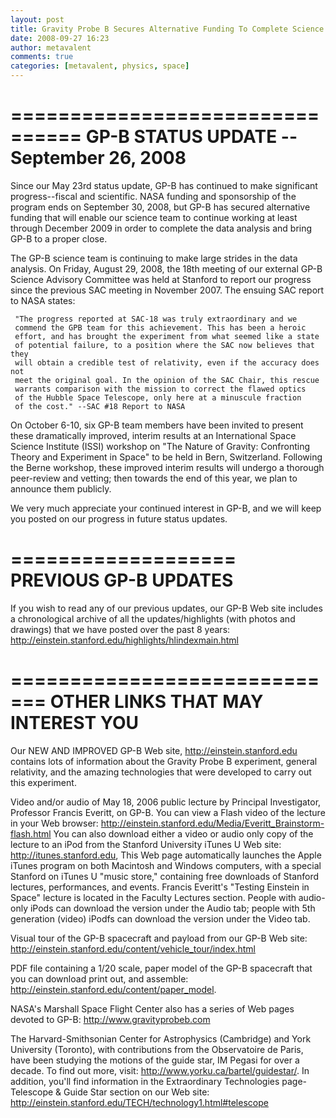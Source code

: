 ```yaml
---
layout: post
title: Gravity Probe B Secures Alternative Funding To Complete Science
date: 2008-09-27 16:23
author: metavalent
comments: true
categories: [metavalent, physics, space]
---
```

================================
GP-B STATUS UPDATE -- September 26, 2008
================================

Since our May 23rd status update, GP-B has continued to make 
significant progress--fiscal and scientific. NASA funding and 
sponsorship of the program ends on September 30, 2008, but GP-B has 
secured alternative funding that will enable our science team to 
continue working at least through December 2009 in order to complete 
the data analysis and bring GP-B to a proper close.

The GP-B science team is continuing to make large strides in the data 
analysis. On Friday, August 29, 2008, the 18th meeting of our 
external GP-B Science Advisory Committee was held at Stanford to 
report our progress since the previous SAC meeting in November 2007. 
The ensuing SAC report to NASA states:

     "The progress reported at SAC-18 was truly extraordinary and we
     commend the GPB team for this achievement. This has been a heroic
     effort, and has brought the experiment from what seemed like a state
     of potential failure, to a position where the SAC now believes that they
     will obtain a credible test of relativity, even if the accuracy does not
     meet the original goal. In the opinion of the SAC Chair, this rescue
     warrants comparison with the mission to correct the flawed optics 
     of the Hubble Space Telescope, only here at a minuscule fraction
     of the cost." --SAC #18 Report to NASA

On October 6-10, six GP-B team members have been invited to present 
these dramatically improved, interim results at an International 
Space Science Institute (ISSI) workshop on "The Nature of Gravity: 
Confronting Theory and Experiment in Space" to be held in Bern, 
Switzerland. Following the Berne workshop, these improved interim 
results will undergo a thorough peer-review and vetting; then towards 
the end of this year, we plan to announce them publicly.

We very much appreciate your continued interest in GP-B, and we will 
keep you posted on our progress in future status updates.

===================
PREVIOUS GP-B UPDATES
===================
If you wish to read any of our previous updates, our GP-B Web site 
includes a chronological archive of all the updates/highlights (with 
photos and drawings) that we have posted over the past 8 years: 
http://einstein.stanford.edu/highlights/hlindexmain.html

=============================
OTHER LINKS THAT MAY INTEREST YOU
=============================

Our NEW AND IMPROVED GP-B Web site, http://einstein.stanford.edu 
contains lots of information about the Gravity Probe B experiment, 
general relativity, and the amazing technologies that were developed 
to carry out this experiment.

Video and/or audio of May 18, 2006 public lecture by Principal 
Investigator, Professor Francis Everitt, on GP-B. You can view a 
Flash video of the lecture in your Web browser: 
http://einstein.stanford.edu/Media/Everitt_Brainstorm-flash.html You 
can also download either a video or audio only copy of the lecture to 
an iPod from the Stanford University iTunes U Web site: 
http://itunes.stanford.edu, This Web page automatically launches the 
Apple iTunes program on both Macintosh and Windows computers, with a 
special Stanford on iTunes U "music store," containing free downloads 
of Stanford lectures, performances, and events. Francis Everitt's 
"Testing Einstein in Space" lecture is located in the Faculty 
Lectures section. People with audio-only iPods can download the 
version under the Audio tab; people with 5th generation (video) 
iPodfs can download the version under the Video tab.

Visual tour of the GP-B spacecraft and payload from our GP-B Web 
site: http://einstein.stanford.edu/content/vehicle_tour/index.html

PDF file containing a 1/20 scale, paper model of the GP-B spacecraft 
that you can download  print out, and assemble: 
http://einstein.stanford.edu/content/paper_model.

NASA's Marshall Space Flight Center also has a series of Web pages 
devoted to GP-B:  http://www.gravityprobeb.com

The Harvard-Smithsonian Center for Astrophysics (Cambridge) and York 
University (Toronto), with contributions from the Observatoire de 
Paris, have been studying the motions of the guide star, IM Pegasi 
for over a decade.  To find out more, visit: 
http://www.yorku.ca/bartel/guidestar/. In addition, you'll find 
information in the Extraordinary Technologies page-Telescope &amp; Guide 
Star section on our Web site: 
http://einstein.stanford.edu/TECH/technology1.html#telescope
